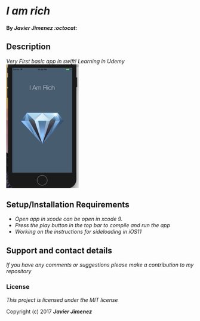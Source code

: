# _I am rich_

#### By _**Javier Jimenez :octocat:**_

## Description

_Very First basic app in swift! Learning in Udemy_
![Screenshot](/img/pic1.png)

## Setup/Installation Requirements
* _Open app in xcode  can be open in xcode 9._
* _Press the play button in the top bar to compile and run the app_
* _Working on the instructions for sideloading in iOS11_


## Support and contact details

_If you have any comments or suggestions please make a contribution to my repository_

### License
*This project is licensed under the MIT license*

Copyright (c) 2017 **_Javier Jimenez_**
